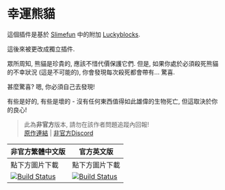 # 幸運熊貓

這個插件是基於 [Slimefun](https://github.com/Slimefun/Slimefun4) 中的附加 [Luckyblocks](https://github.com/TheBusyBiscuit/luckyblocks-sf/). 

這後來被更改成獨立插件.

眾所周知, 熊貓是珍貴的, 應該不惜代價保護它們. 但是, 如果你處於必須殺死熊貓的不幸狀況 (這是不可能的), 你會發現每次殺死都會帶有... 驚喜.

甚麼驚喜? 嗯, 你必須自己去發現!

有些是好的, 有些是壞的 - 沒有任何東西值得如此雄偉的生物死亡, 但這取決於你的良心!

> 此為**非官方**版本, 請勿在該作者問題追蹤內回報! <br>
> [原作連結](https://github.com/J3fftw1/LuckyPandas) | [非官方Discord](https://discord.gg/GF4CwjFXT9)

| 非官方繁體中文版 | 官方英文版 |
| -------- | -------- |
| 點下方圖片下載 | 點下方圖片下載 |
| [![Build Status](https://xMikux.github.io/builds/SlimeTraditionalTranslation/LuckyPandas/master/badge.svg)](https://xMikux.github.io/builds/SlimeTraditionalTranslation/LuckyPandas/master) | [![Build Status](https://thebusybiscuit.github.io/builds/J3fftw1/LuckyPandas/master/badge.svg)](https://thebusybiscuit.github.io/builds/J3fftw1/LuckyPandas/master) |
